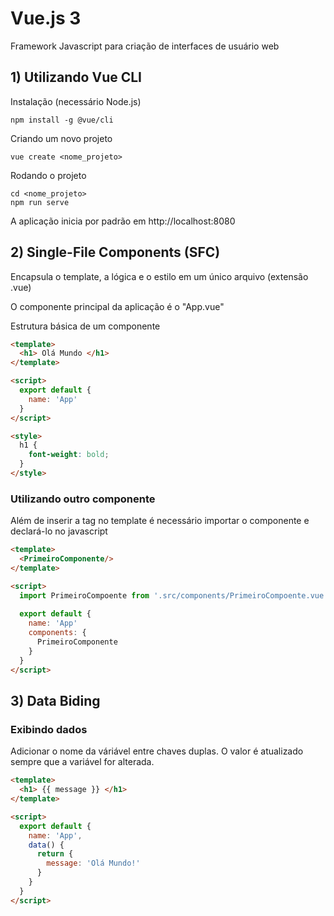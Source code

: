 # Vue.js 3

Framework Javascript para criação de interfaces de usuário web

## 1) Utilizando Vue CLI

Instalação (necessário Node.js)
```
npm install -g @vue/cli
```

Criando um novo projeto
```
vue create <nome_projeto>
```

Rodando o projeto
```
cd <nome_projeto>
npm run serve
``` 

A aplicação inicia por padrão em http://localhost:8080


## 2) Single-File Components (SFC)

Encapsula o template, a lógica e o estilo em um único arquivo (extensão .vue)

O componente principal da aplicação é o "App.vue"

Estrutura básica de um componente
```html
<template>
  <h1> Olá Mundo </h1>
</template>

<script>
  export default {
    name: 'App'
  }
</script>

<style>
  h1 {
    font-weight: bold;
  }
</style>
```

### Utilizando outro componente
Além de inserir a tag no template é necessário importar o componente e declará-lo no javascript
```html
<template>
  <PrimeiroComponente/>
</template>

<script>
  import PrimeiroCompoente from '.src/components/PrimeiroCompoente.vue'
  
  export default {
    name: 'App'
	components: {
	  PrimeiroComponente
	}
  }
</script>
``` 

## 3) Data Biding

### Exibindo dados
Adicionar o nome da váriável entre chaves duplas. O valor é atualizado sempre que a variável for alterada.
```html
<template>
  <h1> {{ message }} </h1>
</template>

<script>
  export default {
    name: 'App',
	data() {
	  return {
	    message: 'Olá Mundo!'
	  }
	}
  }
</script>
```
